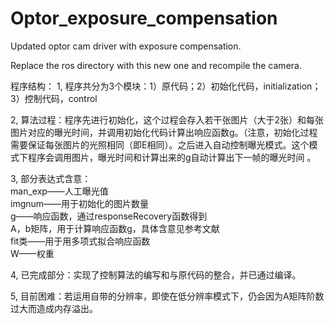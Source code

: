 # Optor_exposure_compensation
Updated optor cam driver with exposure compensation.

Replace the ros directory with this new one and recompile the camera.

程序结构：
1, 程序共分为3个模块：1）原代码；2）初始化代码，initialization；3）控制代码，control  

2, 算法过程：程序先进行初始化，这个过程会存入若干张图片（大于2张）和每张图片对应的曝光时间，并调用初始化代码计算出响应函数g。（注意，初始化过程需要保证每张图片的光照相同（即E相同）。之后进入自动控制曝光模式。这个模式下程序会调用图片，曝光时间和计算出来的g自动计算出下一帧的曝光时间 。  

3, 部分表达式含意：  
  man_exp——人工曝光值  
  imgnum——用于初始化的图片数量  
  g——响应函数，通过responseRecovery函数得到  
  A，b矩阵，用于计算响应函数g，具体含意见参考文献  
  fit类——用于用多项式拟合响应函数  
  W——权重  
  
4, 已完成部分：实现了控制算法的编写和与原代码的整合，并已通过编译。

5, 目前困难：若运用自带的分辨率，即使在低分辨率模式下，仍会因为A矩阵阶数过大而造成内存溢出。
  
  
